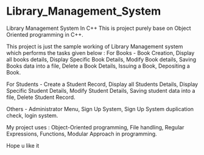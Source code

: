 # Library_Management_System

Library Management System In C++ This is project purely base on Object Oriented programming in C++.

This project is just the sample working of Library Management system which performs the tasks given below : For Books - Book Creation, Display all books details, Display Specific Book Details, Modify Book details, Saving Books data into a file, Delete a Book Details, Issuing a Book, Depositing a Book.

For Students - Create a Student Record, Display all Students Details, Display Specific Student Details, Modify Student Details, Saving student data into a file, Delete Student Record.

Others - Administrator Menu, Sign Up System, Sign Up System duplication check, login system.

My project uses : Object-Oriented programming, File handling, Regular Expressions, Functions, Modular Approach in programming.

Hope u like it
